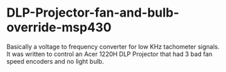 DLP-Projector-fan-and-bulb-override-msp430
==========================================

Basically a voltage to frequency converter for low KHz tachometer signals. It was written to control an Acer 1220H DLP Projector that had 3 bad fan speed encoders and no light bulb.